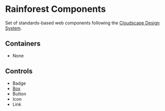# Rainforest Components

Set of standards-based web components following the [Cloudscape Design System](https://cloudscape.design).

## Containers

- None

## Controls

- Badge
- [Box](./docs/box.md)
- Button
- Icon
- Link
